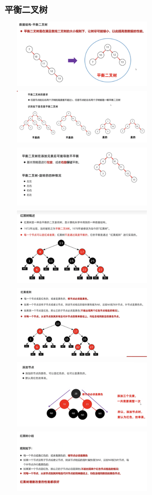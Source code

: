 # 平衡二叉树

<figure><img src="../.gitbook/assets/Screen Shot 2022-11-02 at 2.06.42 PM.png" alt=""><figcaption></figcaption></figure>

<figure><img src="../.gitbook/assets/Screen Shot 2022-11-02 at 2.11.32 PM (1).png" alt=""><figcaption></figcaption></figure>

<figure><img src="../.gitbook/assets/Screen Shot 2022-11-02 at 2.15.08 PM.png" alt=""><figcaption></figcaption></figure>

<figure><img src="../.gitbook/assets/Screen Shot 2022-11-02 at 2.17.56 PM.png" alt=""><figcaption></figcaption></figure>

<figure><img src="../.gitbook/assets/Screen Shot 2022-11-02 at 2.19.08 PM.png" alt=""><figcaption></figcaption></figure>

<figure><img src="../.gitbook/assets/Screen Shot 2022-11-02 at 2.20.09 PM.png" alt=""><figcaption></figcaption></figure>

<figure><img src="../.gitbook/assets/Screen Shot 2022-11-02 at 2.22.43 PM.png" alt=""><figcaption></figcaption></figure>
